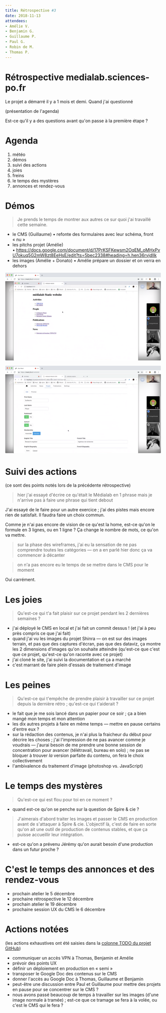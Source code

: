 ```yaml
---
title: Rétrospective #3
date: 2018-11-13
attendees:
- Amélie V.
- Benjamin G.
- Guillaume P.
- Paul G.
- Robin de M.
- Thomas P.
---
```


# Rétrospective medialab.sciences-po.fr

Le projet a démarré il y a 1 mois et demi. Quand j'ai questionné 

(présentation de l'agenda)

Est-ce qu'il y a des questions avant qu'on passe à la première étape ?


# Agenda

1. météo 
2. démos
3. suivi des actions
4. joies
5. freins
6. le temps des mystères
7. annonces et rendez-vous

# Démos

> Je prends le temps de montrer aux autres ce sur quoi j'ai travaillé cette semaine.

- le CMS (Guillaume) • refonte des formulaires avec leur schéma, front « nu »
- les pitchs projet (Amélie) • https://docs.google.com/document/d/17PrKSFKewsm2OqEM_oMHxPvU7okuq5G2mW8zt8EeHsE/edit?ts=5bec2338#heading=h.hen36rvjdllk
- les images (Amélie + Donato) • Amélie prépare un dossier et on verra en dehors

![Aperçu du front-end](frontend.png)

![Aperçu du CMS](backend.png)


# Suivi des actions

(ce sont des points notés lors de la précédente rétrospective)

> hier j'ai essayé d'écrire ce qu'était le Médialab en 1 phrase mais je n'arrive pas à faire une phrase qui tient debout

J'ai essayé de le faire pour un autre exercice ; j'ai des pistes mais encore rien de satisfait. Il faudra faire un choix commun.

Comme je n'ai pas encore de vision de ce qu'est la home, est-ce qu'on le formule en 3 lignes, ou en 1 ligne ? Ça change le nombre de mots, ce qu'on va mettre.

> sur la phase des wireframes, j'ai eu la sensation de ne pas comprendre toutes les catégories — on a en parlé hier donc ça va commencer à décanter

> on n'a pas encore eu le temps de se mettre dans le CMS pour le moment

Oui carrément.



# Les joies

> Qu'est-ce qui t'a fait plaisir sur ce projet pendant les 2 dernières semaines ?

- j'ai déployé le CMS en local et j'ai fait un commit dessus ! (et j'ai à peu près compris ce que j'ai fait)
- quand j'ai vu les images du projet Shinra — on est sur des images terrain, et pas que des captures d'écran, pas que des dataviz, ça montre les 2 dimensions d'images qu'on souhaite atteindre (qu'est-ce que c'est que ce projet, qu'est-ce qu'on raconte avec ce projet)
- j'ai cloné le site, j'ai suivi la documentation et ça a marché
- c'est marrant de faire plein d'essais de traitement d'image

# Les peines

> Qu'est-ce qui t'empêche de prendre plaisir à travailler sur ce projet depuis la dernière rétro ; qu'est-ce qui t'aiderait ?

- le fait que je me sois lancé dans un papier pour ce soir ; ça a bien mangé mon temps et mon attention
- les dix autres projets à faire en même temps — mettre en pause certains d'entre eux ?
- sur la rédaction des contenus, je n'ai plus la fraicheur du début pour décrire les choses ; j'ai l'impression de ne pas avancer comme je voudrais — j'aurai besoin de me prendre une bonne session de concentration pour avancer (télétravail, bureau en solo) ; ne pas se bloquer à trouver _la_ version parfaite du contenu, on fera le choix collectivement
- l'ambivalence du traitement d'image (photoshop vs. JavaScript)

# Le temps des mystères

> Qu'est-ce qui est flou pour toi en ce moment ?

- quand est-ce qu'on se penche sur la question de Spire & cie ?
> J'aimerais d'abord traiter les images et passer le CMS en production avant de s'attaquer à Spire & cie.
> L'objectif là, c'est de faire en sorte qu'on ait une outil de production de contenus stables, et que ça puisse accueillir leur intégration.
- est-ce qu'on a prévenu Jérémy qu'on aurait besoin d'une production dans un futur proche ?


# C'est le temps des annonces et des rendez-vous

- prochain atelier le 5 décembre
- prochaine rétrospective le 12 décembre
- prochain atelier le 19 décembre
- prochaine session UX du CMS le 6 décembre

# Actions notées

(les actions exhaustives ont été saisies dans la [colonne TODO du projet GitHub](https://github.com/medialab/website/projects/4#column-3881534))

- communiquer un accès VPN à Thomas, Benjamin et Amélie
- prévoir des points UX
- définir un déploiement en production en « semi »
- transposer le Google Doc des contenus sur le CMS
- donner l'accès au Google Doc à Thomas, Guillaume et Benjamin
- peut-être une discussion entre Paul et Guillaume pour mettre des projets en pause pour se concentrer sur le CMS ?
- nous avons passé beaucoup de temps à travailler sur les images (d'une image normale à tramée) ; est-ce que ce tramage se fera à la volée, ou c'est le CMS qui le fera ?
